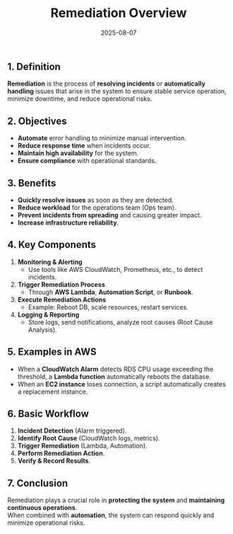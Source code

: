 ﻿---
title : "Remediation Overview"
date: 2025-08-07
weight : 3
chapter : false
pre : " <b> 3. </b> "
---



## 1. Definition
**Remediation** is the process of **resolving incidents** or **automatically handling** issues that arise in the system to ensure stable service operation, minimize downtime, and reduce operational risks.

## 2. Objectives
- **Automate** error handling to minimize manual intervention.
- **Reduce response time** when incidents occur.
- **Maintain high availability** for the system.
- **Ensure compliance** with operational standards.

## 3. Benefits
- **Quickly resolve issues** as soon as they are detected.
- **Reduce workload** for the operations team (Ops team).
- **Prevent incidents from spreading** and causing greater impact.
- **Increase infrastructure reliability**.

## 4. Key Components
1. **Monitoring & Alerting**  
   - Use tools like AWS CloudWatch, Prometheus, etc., to detect incidents.
2. **Trigger Remediation Process**  
   - Through **AWS Lambda**, **Automation Script**, or **Runbook**.
3. **Execute Remediation Actions**  
   - Example: Reboot DB, scale resources, restart services.
4. **Logging & Reporting**  
   - Store logs, send notifications, analyze root causes (Root Cause Analysis).

## 5. Examples in AWS
- When a **CloudWatch Alarm** detects RDS CPU usage exceeding the threshold, a **Lambda function** automatically reboots the database.
- When an **EC2 instance** loses connection, a script automatically creates a replacement instance.

## 6. Basic Workflow
1. **Incident Detection** (Alarm triggered).
2. **Identify Root Cause** (CloudWatch logs, metrics).
3. **Trigger Remediation** (Lambda, Automation).
4. **Perform Remediation Action**.
5. **Verify & Record Results**.

## 7. Conclusion
Remediation plays a crucial role in **protecting the system** and **maintaining continuous operations**.  
When combined with **automation**, the system can respond quickly and minimize operational risks.
